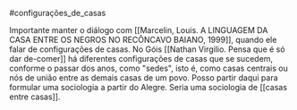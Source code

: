  #configurações_de_casas 

Importante manter o diálogo com [[Marcelin, Louis. A LINGUAGEM DA CASA ENTRE OS NEGROS NO RECÔNCAVO BAIANO, 1999]], quando ele falar de configurações de casas. No Góis [[Nathan Virgilio. Pensa que é só dar de-comer]] há diferentes configurações de casas que se sucedem, conforme o passar dos anos, como "sedes", isto é, como casas centrais ou nós de união entre as demais casas de um povo. Posso partir daqui para formular uma sociologia a partir do Alegre. Seria uma sociologia de [[casas entre casas]].